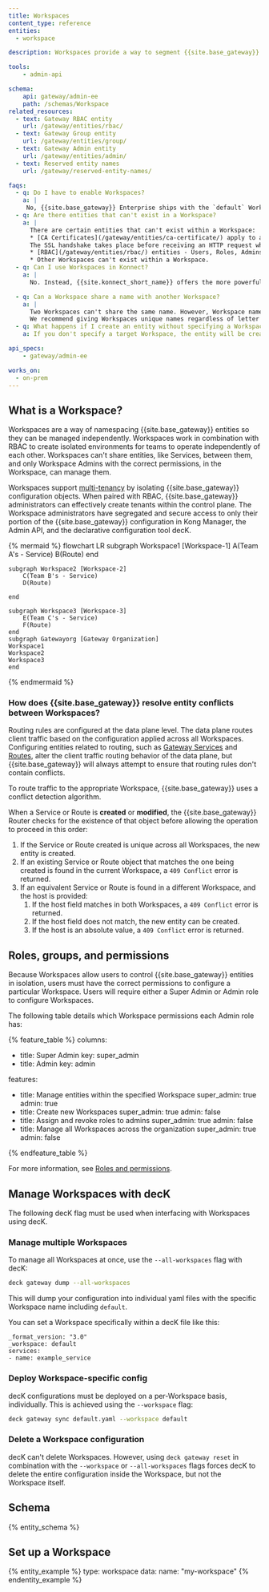 ```yaml
---
title: Workspaces
content_type: reference
entities:
  - workspace

description: Workspaces provide a way to segment {{site.base_gateway}} entities. Entities in a Workspace are isolated from those in other Workspaces.

tools:
    - admin-api

schema:
    api: gateway/admin-ee
    path: /schemas/Workspace
related_resources:
  - text: Gateway RBAC entity
    url: /gateway/entities/rbac/
  - text: Gateway Group entity
    url: /gateway/entities/group/
  - text: Gateway Admin entity
    url: /gateway/entities/admin/
  - text: Reserved entity names
    url: /gateway/reserved-entity-names/

faqs:
  - q: Do I have to enable Workspaces? 
    a: |
     No, {{site.base_gateway}} Enterprise ships with the `default` Workspace. You can create additional Workspaces, but the default Workspace will always remain, and can't be deleted.
  - q: Are there entities that can't exist in a Workspace?
    a: |
      There are certain entities that can't exist within a Workspace:
      * [CA Certificates](/gateway/entities/ca-certificate/) apply to all Workspaces. They're used to verify the client certificates in mTLS handshakes. 
      The SSL handshake takes place before receiving an HTTP request when the Workspace is unknown.
      * [RBAC](/gateway/entities/rbac/) entities - Users, Roles, Admins, Groups - exist outside of a Workspace. However, you must assign Workspace-specific Roles for any User, Admin, or Group to access entities in a specific Workspace.
      * Other Workspaces can't exist within a Workspace.
  - q: Can I use Workspaces in Konnect?
    a: |
      No. Instead, {{site.konnect_short_name}} offers the more powerful Control Planes and Control Plane Groups to manage entities within an API ecosystem.

  - q: Can a Workspace share a name with another Workspace?
    a: |
      Two Workspaces can't share the same name. However, Workspace names are case sensitive - for example, “Payments” and “payments” are not equal and would be accepted as two different Workspaces. 
      We recommend giving Workspaces unique names regardless of letter case to prevent confusion.
  - q: What happens if I create an entity without specifying a Workspace?
    a: If you don't specify a target Workspace, the entity will be created in the `default` workspace.

api_specs:
    - gateway/admin-ee

works_on:
  - on-prem
---
```


## What is a Workspace?

Workspaces are a way of namespacing {{site.base_gateway}} entities so they can be managed independently. Workspaces work in combination with RBAC to create isolated environments for teams to operate independently of each other. Workspaces can't share entities, like Services, between them, and only Workspace Admins with the correct permissions, in the Workspace, can manage them. 

Workspaces support [multi-tenancy](/gateway/multi-tenancy/) by isolating {{site.base_gateway}} configuration objects. When paired with RBAC, {{site.base_gateway}} administrators can effectively create tenants within the control plane. The Workspace administrators have segregated and secure access to only their portion of the {{site.base_gateway}} configuration in Kong Manager, the Admin API, and the declarative configuration tool decK.

<!--vale off -->

{% mermaid %}
flowchart LR
    subgraph Workspace1 [Workspace-1]
        A(Team A's - Service)
        B(Route)
    end 

    subgraph Workspace2 [Workspace-2]
        C(Team B's - Service)
        D(Route)

    end

    subgraph Workspace3 [Workspace-3]
        E(Team C's - Service)
        F(Route)
    end
    subgraph Gatewayorg [Gateway Organization]
    Workspace1
    Workspace2
    Workspace3
    end
 
{% endmermaid %}

<!--vale on -->

### How does {{site.base_gateway}} resolve entity conflicts between Workspaces?

Routing rules are configured at the data plane level. The data plane routes client traffic based on the configuration applied across all Workspaces. Configuring entities related to routing, such as [Gateway Services](/gateway/entities/service/) and [Routes](/gateway/entities/route/), alter the client traffic routing behavior of the data plane, but {{site.base_gateway}} will always attempt to ensure that routing rules don't contain conflicts. 

To route traffic to the appropriate Workspace, {{site.base_gateway}} uses a conflict detection algorithm.

When a Service or Route is **created** or **modified**, the {{site.base_gateway}} Router checks for the existence of that object before allowing the operation to proceed in this order:

1. If the Service or Route created is unique across all Workspaces, the new entity is created. 
1. If an existing Service or Route object that matches the one being created is found in the current Workspace, a `409 Conflict` error is returned. 
2. If an equivalent Service or Route is found in a different Workspace, and the host is provided:
    1. If the host field matches in both Workspaces, a `409 Conflict` error is returned.
    1. If the host field does not match, the new entity can be created.
    1. If the host is an absolute value, a `409 Conflict` error is returned.

## Roles, groups, and permissions

Because Workspaces allow users to control {{site.base_gateway}} entities in isolation, users must have the correct permissions to configure a particular Workspace. Users will require either a Super Admin or Admin role to configure Workspaces. 

The following table details which Workspace permissions each Admin role has:
<!-- vale off -->
{% feature_table %}
columns:
  - title: Super Admin
    key: super_admin
  - title: Admin
    key: admin

features:

  - title: Manage entities within the specified Workspace
    super_admin: true
    admin: true
  - title: Create new Workspaces
    super_admin: true
    admin: false
  - title: Assign and revoke roles to admins
    super_admin: true
    admin: false
  - title: Manage all Workspaces across the organization
    super_admin: true
    admin: false

{% endfeature_table %}
<!-- vale on -->
For more information, see [Roles and permissions](/gateway/entities/rbac/).


## Manage Workspaces with decK 

The following decK flag must be used when interfacing with Workspaces using decK. 

### Manage multiple Workspaces

To manage all Workspaces at once, use the `--all-workspaces` flag with decK:

```sh
deck gateway dump --all-workspaces
```
This will dump your configuration into individual yaml files with the specific Workspace name including `default`. 

You can set a Workspace specifically within a decK file like this: 

```
_format_version: "3.0"
_workspace: default
services:
- name: example_service
```
### Deploy Workspace-specific config 

decK configurations must be deployed on a per-Workspace basis, individually. This is achieved using the `--workspace` flag: 

```sh
deck gateway sync default.yaml --workspace default
```

### Delete a Workspace configuration

decK can't delete Workspaces. However, using `deck gateway reset` in combination with the `--workspace` or `--all-workspaces` flags forces decK to delete the entire configuration inside the Workspace, but not the Workspace itself.


## Schema

{% entity_schema %}

## Set up a Workspace

{% entity_example %}
type: workspace
data:
  name: "my-workspace"
{% endentity_example %}

